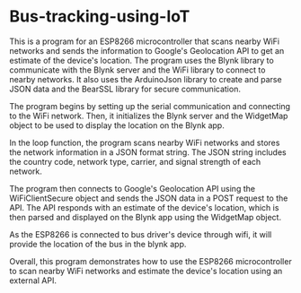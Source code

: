 # Bus-tracking-using-IoT


This is a program for an ESP8266 microcontroller that scans nearby WiFi networks and sends the information to Google's Geolocation API to get an estimate of the device's location. The program uses the Blynk library to communicate with the Blynk server and the WiFi library to connect to nearby networks. It also uses the ArduinoJson library to create and parse JSON data and the BearSSL library for secure communication.

The program begins by setting up the serial communication and connecting to the WiFi network. Then, it initializes the Blynk server and the WidgetMap object to be used to display the location on the Blynk app.

In the loop function, the program scans nearby WiFi networks and stores the network information in a JSON format string. The JSON string includes the country code, network type, carrier, and signal strength of each network.

The program then connects to Google's Geolocation API using the WiFiClientSecure object and sends the JSON data in a POST request to the API. The API responds with an estimate of the device's location, which is then parsed and displayed on the Blynk app using the WidgetMap object.

As the ESP8266 is connected to bus driver's device through wifi, it will provide the location of the bus in the blynk app.

Overall, this program demonstrates how to use the ESP8266 microcontroller to scan nearby WiFi networks and estimate the device's location using an external API.
